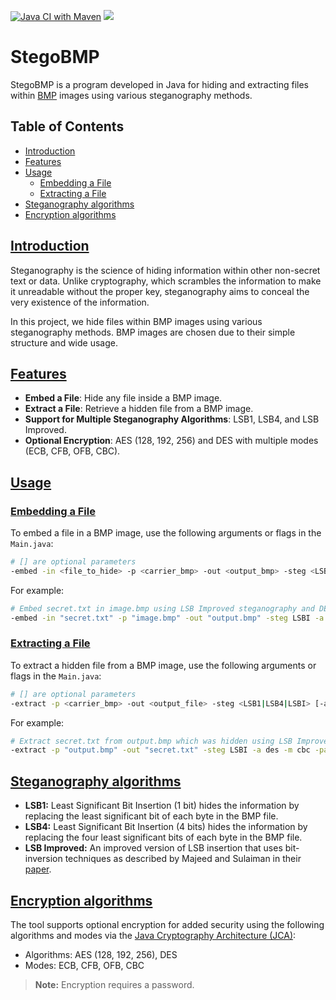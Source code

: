 [![Java CI with Maven](https://github.com/ThomasMiz/stegobmp/actions/workflows/build.yaml/badge.svg)](https://github.com/ThomasMiz/stegobmp/actions/workflows/build.yaml)
<img src="https://img.shields.io/badge/java-%23ED8B00.svg?style=for-the-badge&logo=openjdk&logoColor=white">

# StegoBMP

StegoBMP is a program developed in Java for hiding and extracting files within [BMP](https://learn.microsoft.com/en-us/windows/win32/api/wingdi/ns-wingdi-bitmapfileheader?redirectedfrom=MSDN) images using various 
steganography methods. 

## Table of Contents
- [Introduction](#introduction)
- [Features](#features)
- [Usage](#usage)
    - [Embedding a File](#embedding-a-file)
    - [Extracting a File](#extracting-a-file)
- [Steganography algorithms](#steganography-algorithms)
- [Encryption algorithms](#encryption-algorithms)

## [Introduction](#introduction)

Steganography is the science of hiding information within other non-secret text or data. 
Unlike cryptography, which scrambles the information to make it unreadable without the proper key, 
steganography aims to conceal the very existence of the information.

In this project, we hide files within BMP images using various steganography methods. 
BMP images are chosen due to their simple structure and wide usage.

## [Features](#features)

- **Embed a File**: Hide any file inside a BMP image.
- **Extract a File**: Retrieve a hidden file from a BMP image.
- **Support for Multiple Steganography Algorithms**: LSB1, LSB4, and LSB Improved.
- **Optional Encryption**: AES (128, 192, 256) and DES with multiple modes (ECB, CFB, OFB, CBC).

## [Usage](#usage)

### [Embedding a File](#embedding-a-file)

To embed a file in a BMP image, use the following arguments or flags in the `Main.java`:
```sh
# [] are optional parameters
-embed -in <file_to_hide> -p <carrier_bmp> -out <output_bmp> -steg <LSB1|LSB4|LSBI> [-a <aes128|aes192|aes256|des>] [-m <ecb|cfb|ofb|cbc>] [-pass <password>]
```

For example:
```sh
# Embed secret.txt in image.bmp using LSB Improved steganography and DES encryption in CBC mode with the password "hidden"
-embed -in "secret.txt" -p "image.bmp" -out "output.bmp" -steg LSBI -a des -m cbc -pass "hidden"
```

### [Extracting a File](#extracting-a-file)
To extract a hidden file from a BMP image, use the following arguments or flags in the `Main.java`:
```sh
# [] are optional parameters
-extract -p <carrier_bmp> -out <output_file> -steg <LSB1|LSB4|LSBI> [-a <aes128|aes192|aes256|des>] [-m <ecb|cfb|ofb|cbc>] [-pass <password>]
```

For example:
```sh
# Extract secret.txt from output.bmp which was hidden using LSB Improved steganography and DES encryption in CBC mode with the password "hidden"
-extract -p "output.bmp" -out "secret.txt" -steg LSBI -a des -m cbc -pass "hidden"
```

## [Steganography algorithms](#steganography-algorithms)

- **LSB1:** Least Significant Bit Insertion (1 bit) hides the information by replacing the least significant bit of each byte in the BMP file.
- **LSB4:** Least Significant Bit Insertion (4 bits) hides the information by replacing the four least significant bits of each byte in the BMP file.
- **LSB Improved:** An improved version of LSB insertion that uses bit-inversion techniques as described by Majeed and Sulaiman in their [paper](src%2Fdocs%2Fimproved_lsb.pdf).

## [Encryption algorithms](#encryption-algorithms)
The tool supports optional encryption for added security using the following algorithms and 
modes via the [Java Cryptography Architecture (JCA)](https://docs.oracle.com/javase/8/docs/technotes/guides/security/crypto/CryptoSpec.html):

- Algorithms: AES (128, 192, 256), DES
- Modes: ECB, CFB, OFB, CBC
> **Note:** Encryption requires a password.
